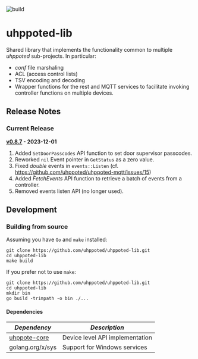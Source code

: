 ![build](https://github.com/uhppoted/uhppoted-lib/workflows/build/badge.svg)

# uhppoted-lib

Shared library that implements the functionality common to multiple _uhppoted_ sub-projects. In particular:

- _conf_ file marshaling
- ACL (access control lists)
- TSV encoding and decoding
- Wrapper functions for the rest and MQTT services to facilitate invoking controller functions on multiple devices.

## Release Notes

### Current Release

**[v0.8.7](https://github.com/uhppoted/uhppoted-lib/releases/tag/v0.8.7) - 2023-12-01**

1. Added `SetDoorPasscodes` API function to set door supervisor passcodes.
2. Reworked `nil` Event pointer in `GetStatus` as a zero value.
3. Fixed _double_ events in `events::Listen` (cf. https://github.com/uhppoted/uhppoted-mqtt/issues/15)
4. Added _FetchEvents_ API function to retrieve a batch of events from a controller.
5. Removed events listen API (no longer used).

## Development

### Building from source

Assuming you have `Go` and `make` installed:

```
git clone https://github.com/uhppoted/uhppoted-lib.git
cd uhppoted-lib
make build
```

If you prefer not to use `make`:
```
git clone https://github.com/uhppoted/uhppoted-lib.git
cd uhppoted-lib
mkdir bin
go build -trimpath -o bin ./...
```

#### Dependencies

| *Dependency*                                             | *Description*                                          |
| -------------------------------------------------------- | ------------------------------------------------------ |
| [uhppote-core](https://github.com/uhppoted/uhppote-core) | Device level API implementation                        |
| golang.org/x/sys                                         | Support for Windows services                           |




